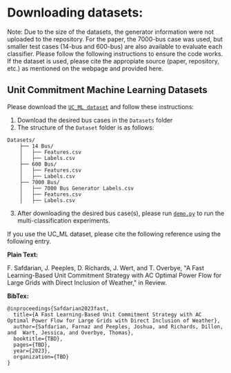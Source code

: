 # Downloading datasets:

Note: Due to the size of the datasets, the generator information were not 
uploaded to the repository. For the paper, the 7000-bus case was used, but smaller test cases (14-bus and 600-bus) are also available to evaluate each classifier. 
Please follow the following instructions
to ensure the code works. If the dataset is used,
please cite the appropiate source (paper, repository, etc.) as mentioned
on the webpage and provided here.

##  Unit Commitment Machine Learning Datasets

Please download the [`UC_ML dataset`](https://drive.google.com/drive/folders/11uTp2SuZGi_0SnKx2fxPyQPkJgO-mSO2?usp=sharing)
and follow these instructions:

1. Download the desired bus cases in the `Datasets` folder
2. The structure of the `Dataset` folder is as follows:
```
Datasets/
    ├── 14 Bus/
    │   ├── Features.csv
    │   ├── Labels.csv
    ├── 600 Bus/
    │   ├── Features.csv
    │   ├── Labels.csv
    ├── 7000 Bus/
    │   ├── 7000 Bus Generator Labels.csv
    │   ├── Features.csv
    │   ├── Labels.csv
```
3. After downloading the desired bus case(s), please run [`demo.py`](./main/demo.py) to run the multi-classification experiments.

If you use the UC_ML dataset, please cite the following reference using the following entry.

**Plain Text:**

F. Safdarian, J. Peeples, D. Richards, J. Wert, and T. Overbye, "A Fast Learning-Based Unit Commitment Strategy with AC Optimal Power Flow for Large Grids with Direct Inclusion of Weather,"  in Review.

**BibTex:**

```
@inproceedings{Safdarian2023fast,
  title={A Fast Learning-Based Unit Commitment Strategy with AC Optimal Power Flow for Large Grids with Direct Inclusion of Weather},
  author={Safdarian, Farnaz and Peeples, Joshua, and Richards, Dillon, and  Wart, Jessica, and Overbye, Thomas},
  booktitle={TBD},
  pages={TBD},
  year={2023},
  organization={TBD}
}
```
